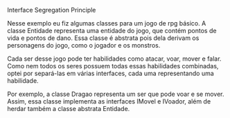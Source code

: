 Interface Segregation Principle

Nesse exemplo eu fiz algumas classes para um jogo
de rpg básico. A classe Entidade representa uma entidade
do jogo, que contém pontos de vida e pontos de dano. Essa
classe é abstrata pois dela derivam os personagens do jogo,
como o jogador e os monstros.

Cada ser desse jogo pode ter habilidades como atacar, voar,
mover e falar. Como nem todos os seres possuem todas essas
habilidades combinadas, optei por separá-las em várias
interfaces, cada uma representando uma habilidade.

Por exemplo, a classe Dragao representa um ser que
pode voar e se mover. Assim, essa classe implementa
as interfaces IMovel e IVoador, além de herdar também
a classe abstrata Entidade.